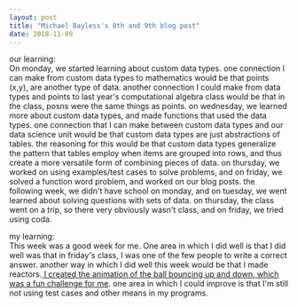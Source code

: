 ```yaml
---
layout: post
title: "Michael Bayless's 8th and 9th blog post"
date: 2018-11-09
---
```

our learning: 
<br>
On monday, we started learning about custom data types. one connection I can make from custom data types to mathematics would be that points (x,y), are another type of data. another connection I could make from data types and points to last year's computational algebra class would be that in the class, posns were the same things as points. on wednesday, we learned more about custom data types, and made functions that used the data types. one connection that I can make between custom data types and our data science unit would be that custom data types are just abstractions of tables. the reasoning for this would be that custom data types generalize the pattern that tables employ when items are grouped into rows, and thus create a more versatile form of combining pieces of data. on thursday, we worked on using examples/test cases to solve problems, and on friday, we solved a function word problem, and worked on our blog posts. the following week, we didn't have school on monday, and on tuesday, we went learned about solving questions with sets of data. on thursday, the class went on a trip, so there very obviously wasn't class, and on friday, we tried using coda.

my learning:
<br>
This week was a good week for me. One area in which I did well is that I did well was that in friday's class, I was one of the few people to write a correct answer. another way in which I did well this week would be that I made reactors.<a href="https://code.pyret.org/editor#share=1RXxZI_beTaGeUpWbi5mdvWex1xhD_y3o&v=be0f222"> I created the animation of the ball bouncing up and down, which was a fun challenge for me</a>. one area in which I could improve is that I'm still not using test cases and other means in my programs.
